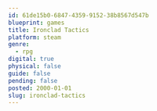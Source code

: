 ```yaml
---
id: 61de15b0-6847-4359-9152-38b8567d547b
blueprint: games
title: Ironclad Tactics
platform: steam
genre:
  - rpg
digital: true
physical: false
guide: false
pending: false
posted: 2000-01-01
slug: ironclad-tactics
---
```

